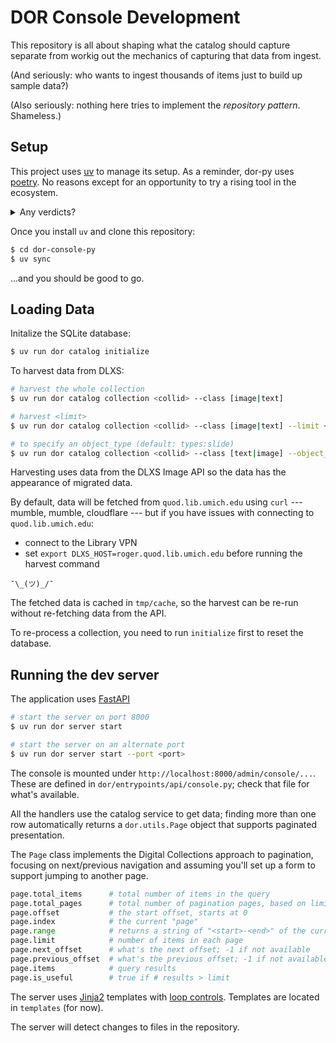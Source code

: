 # DOR Console Development

This repository is all about shaping what the catalog should capture 
separate from workig out the mechanics of capturing that data from ingest.

(And seriously: who wants to ingest thousands of items just to build up sample data?)

(Also seriously: nothing here tries to implement the _repository pattern_. Shameless.)

## Setup

This project uses [uv](https://github.com/astral-sh/uv) to manage its setup.
As a reminder, dor-py uses [poetry](https://python-poetry.org/). No reasons
except for an opportunity to try a rising tool in the ecosystem.

<details>
<summary>Any verdicts?</summary>
Surprisingly, `uv` and `pylance` can get into some kind of inexplicable tiff.
</details>

Once you install `uv` and clone this repository:

```bash
$ cd dor-console-py
$ uv sync
```

...and you should be good to go.

## Loading Data

Initalize the SQLite database:

```bash
$ uv run dor catalog initialize
```

To harvest data from DLXS:

```bash
# harvest the whole collection
$ uv run dor catalog collection <collid> --class [image|text]

# harvest <limit>
$ uv run dor catalog collection <collid> --class [image|text] --limit <limit>

# to specify an object_type (default: types:slide)
$ uv run dor catalog collection <collid> --class [text|image] --object_type page
```

Harvesting uses data from the DLXS Image API so the data has the appearance of migrated data.

By default, data will be fetched from `quod.lib.umich.edu`
using `curl` --- mumble, mumble, cloudflare --- but if you
have issues with connecting to `quod.lib.umich.edu`:

* connect to the Library VPN
* set `export DLXS_HOST=roger.quod.lib.umich.edu` before running the harvest command

`¯\_(ツ)_/¯`

The fetched data is cached in `tmp/cache`, so the harvest 
can be re-run without re-fetching data from the API.

To re-process a collection, you need to run `initialize` first to reset the database.

## Running the dev server

The application uses [FastAPI](https://fastapi.tiangolo.com/)

```bash
# start the server on port 8000
$ uv run dor server start

# start the server on an alternate port
$ uv run dor server start --port <port>
```

The console is mounted under `http://localhost:8000/admin/console/...`. 
These are defined in `dor/entrypoints/api/console.py`; check that file
for what's available.

All the handlers use the catalog service to get data; finding more than one row automatically
returns a `dor.utils.Page` object that supports paginated presentation.

The `Page` class implements the Digital Collections approach to pagination,
focusing on next/previous navigation and assuming you'll set up a form to 
support jumping to another page.

```python
page.total_items      # total number of items in the query
page.total_pages      # total number of pagination pages, based on limit
page.offset           # the start offset, starts at 0
page.index            # the current "page" 
page.range            # returns a string of "<start>-<end>" of the current page
page.limit            # number of items in each page
page.next_offset      # what's the next offset; -1 if not available
page.previous_offset  # what's the previous offset; -1 if not available
page.items            # query results
page.is_useful        # true if # results > limit
```

The server uses [Jinja2](https://jinja.palletsprojects.com/en/stable/) templates with [loop controls](https://jinja.palletsprojects.com/en/stable/extensions/#loop-controls). Templates are located in `templates` (for now).

The server will detect changes to files in the repository.


